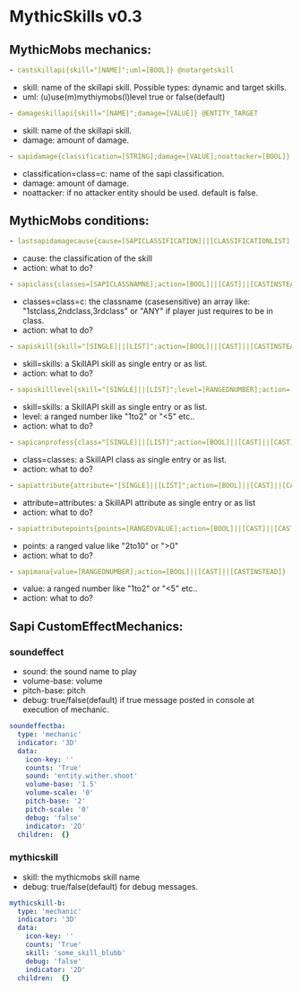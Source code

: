 # MythicSkills v0.3

## MythicMobs mechanics:

```yaml 
- castskillapi{skill="[NAME]";uml=[BOOL]} @notargetskill
```
+ skill: name of the skillapi skill. Possible types: dynamic and target skills.
+ uml: (u)use(m)mythiymobs(l)level true or false(default)

```yaml 
- damageskillapi{skill="[NAME]";damage=[VALUE]} @ENTITY_TARGET
```
+ skill: name of the skillapi skill.
+ damage: amount of damage.

```yaml 
- sapidamage{classification=[STRING];damage=[VALUE];noattacker=[BOOL]} @ENTITY_TARGET
```
+ classification=class=c: name of the sapi classification.
+ damage: amount of damage.
+ noattacker: if no attacker entity should be used. default is false.


## MythicMobs conditions:

```yaml 
- lastsapidamagecause{cause=[SAPICLASSIFICATION]||[CLASSIFICATIONLIST];action=[BOOL]||[CAST]||[CASTINSTEAD]}
```
+ cause: the classification of the skill
+ action: what to do?

```yaml 
- sapiclass{classes=[SAPICLASSNAMNE];action=[BOOL]||[CAST]||[CASTINSTEAD]}
```
+ classes=class=c: the classname (casesensitive) an array like: "1stclass,2ndclass,3rdclass" or "ANY" if player just requires to be in class.
+ action: what to do?

```yaml 
- sapiskill{skill="[SINGLE]||[LIST]";action=[BOOL]||[CAST]||[CASTINSTEAD]}
```
+ skill=skills: a SkillAPI skill as single entry or as list.
+ action: what to do?

```yaml 
- sapiskilllevel{skill="[SINGLE]||[LIST]";level=[RANGEDNUMBER];action=[BOOL]||[CAST]||[CASTINSTEAD]}
```
+ skill=skills: a SkillAPI skill as single entry or as list.
+ level: a ranged number like "1to2" or "<5" etc..
+ action: what to do?

```yaml 
- sapicanprofess{class="[SINGLE]||[LIST]";action=[BOOL]||[CAST]||[CASTINSTEAD]}
```
+ class=classes: a SkillAPI class as single entry or as list.
+ action: what to do?

```yaml 
- sapiattribute{attribute="[SINGLE]||[LIST]";action=[BOOL]||[CAST]||[CASTINSTEAD]}
```
+ attribute=attributes: a SkillAPI attribute as single entry or as list
+ action: what to do?

```yaml 
- sapiattributepoints{points=[RANGEDVALUE];action=[BOOL]||[CAST]||[CASTINSTEAD]}
```
+ points: a ranged value like "2to10" or ">0"
+ action: what to do?

```yaml 
- sapimana{value=[RANGEDNUMBER];action=[BOOL]||[CAST]||[CASTINSTEAD]}
```
+ value: a ranged number like "1to2" or "<5" etc..
+ action: what to do?


## Sapi CustomEffectMechanics:

### soundeffect

+ sound: the sound name to play
+ volume-base: volume
+ pitch-base: pitch
+ debug: true/false(default) if true message posted in console at execution of mechanic.

```yaml
soundeffectba: 
  type: 'mechanic'
  indicator: '3D'
  data: 
    icon-key: ''
    counts: 'True'
    sound: 'entity.wither.shoot'
    volume-base: '1.5'
    volume-scale: '0'
    pitch-base: '2'
    pitch-scale: '0'
    debug: 'false'
    indicator: '2D'
  children:  {}
```

### mythicskill

+ skill: the mythicmobs skill name
+ debug: true/false(default) for debug messages.

```yaml
mythicskill-b: 
  type: 'mechanic'
  indicator: '3D'
  data: 
    icon-key: ''
    counts: 'True'
    skill: 'some_skill_blubb'
    debug: 'false'
    indicator: '2D'
  children:  {}
```
